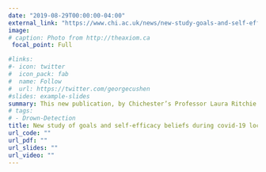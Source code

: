 ```yaml
---
date: "2019-08-29T00:00:00-04:00"
external_link: "https://www.chi.ac.uk/news/new-study-goals-and-self-efficacy-beliefs-during-covid-19-lockdown-shows-people-still-care"
image:
# caption: Photo from http://theaxiom.ca
 focal_point: Full

#links:
#- icon: twitter
#  icon_pack: fab
#  name: Follow
#  url: https://twitter.com/georgecushen
#slides: example-slides
summary: This new publication, by Chichester’s Professor Laura Ritchie and PhD candidate Benjamin Sharpe, in collaboration with Professor Daniel Cervone of the University of Illinois at Chicago provides a unique snapshot into people’s understanding of their goals and self-beliefs amidst a shared, unexpected alteration of the daily landscape during lockdown. 
# tags:
# - Drown-Detection
title: New study of goals and self-efficacy beliefs during covid-19 lockdown shows people still care. 
url_code: ""
url_pdf: ""
url_slides: ""
url_video: ""
---
```




